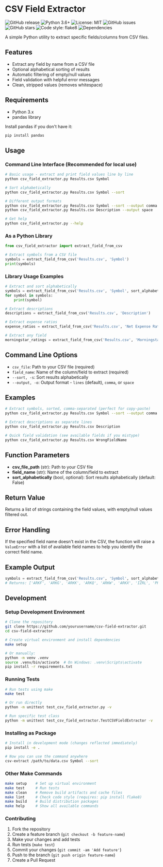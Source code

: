 # CSV Field Extractor

![GitHub release](https://img.shields.io/github/v/release/hackjustin/csv-field-extractor)
![Python 3.6+](https://img.shields.io/badge/python-3.6+-blue.svg)
![License: MIT](https://img.shields.io/badge/License-MIT-yellow.svg)
![GitHub issues](https://img.shields.io/github/issues/hackjustin/csv-field-extractor)
![GitHub stars](https://img.shields.io/github/stars/hackjustin/csv-field-extractor)
![Code style: flake8](https://img.shields.io/badge/code%20style-flake8-blue)
![Dependencies](https://img.shields.io/badge/dependencies-pandas-green)

A simple Python utility to extract specific fields/columns from CSV files.

## Features

- Extract any field by name from a CSV file
- Optional alphabetical sorting of results
- Automatic filtering of empty/null values
- Field validation with helpful error messages
- Clean, stripped values (removes whitespace)

## Requirements

- Python 3.x
- pandas library

Install pandas if you don't have it:
```bash
pip install pandas
```

## Usage

### Command Line Interface (Recommended for local use)

```bash
# Basic usage - extract and print field values line by line
python csv_field_extractor.py Results.csv Symbol

# Sort alphabetically
python csv_field_extractor.py Results.csv Symbol --sort

# Different output formats
python csv_field_extractor.py Results.csv Symbol --sort --output comma
python csv_field_extractor.py Results.csv Description --output space

# Get help
python csv_field_extractor.py --help
```

### As a Python Library

```python
from csv_field_extractor import extract_field_from_csv

# Extract symbols from a CSV file
symbols = extract_field_from_csv('Results.csv', 'Symbol')
print(symbols)
```

### Library Usage Examples

```python
# Extract and sort alphabetically
symbols = extract_field_from_csv('Results.csv', 'Symbol', sort_alphabetically=True)
for symbol in symbols:
    print(symbol)
```

```python
# Extract descriptions
descriptions = extract_field_from_csv('Results.csv', 'Description')

# Extract expense ratios
expense_ratios = extract_field_from_csv('Results.csv', 'Net Expense Ratio')

# Extract any field
morningstar_ratings = extract_field_from_csv('Results.csv', 'Morningstar Overall')
```

## Command Line Options

- `csv_file`: Path to your CSV file (required)
- `field_name`: Name of the column/field to extract (required)  
- `--sort, -s`: Sort results alphabetically
- `--output, -o`: Output format - `lines` (default), `comma`, or `space`

## Examples

```bash
# Extract symbols, sorted, comma-separated (perfect for copy-paste)
python csv_field_extractor.py Results.csv Symbol --sort --output comma

# Extract descriptions as separate lines
python csv_field_extractor.py Results.csv Description

# Quick field validation (see available fields if you mistype)
python csv_field_extractor.py Results.csv WrongFieldName
```

## Function Parameters

- **csv_file_path** (str): Path to your CSV file
- **field_name** (str): Name of the column/field to extract
- **sort_alphabetically** (bool, optional): Sort results alphabetically (default: False)

## Return Value

Returns a list of strings containing the field values, with empty/null values filtered out.

## Error Handling

If the specified field name doesn't exist in the CSV, the function will raise a `ValueError` with a list of available field names to help you identify the correct field name.

## Example Output

```python
symbols = extract_field_from_csv('Results.csv', 'Symbol', sort_alphabetically=True)
# Returns: ['ARKF', 'ARKG', 'ARKK', 'ARKQ', 'ARKW', 'ARKX', 'IZRL', 'PRNT']
```

## Development

### Setup Development Environment

```bash
# Clone the repository
git clone https://github.com/yourusername/csv-field-extractor.git
cd csv-field-extractor

# Create virtual environment and install dependencies
make setup

# Or manually:
python -m venv .venv
source .venv/bin/activate  # On Windows: .venv\Scripts\activate
pip install -r requirements.txt
```

### Running Tests

```bash
# Run tests using make
make test

# Or run directly
python -m unittest test_csv_field_extractor.py -v

# Run specific test class
python -m unittest test_csv_field_extractor.TestCSVFieldExtractor -v
```

### Installing as Package

```bash
# Install in development mode (changes reflected immediately)
pip install -e .

# Now you can use the command anywhere
csv-extract /path/to/data.csv Symbol --sort
```

### Other Make Commands

```bash
make setup    # Set up virtual environment
make test     # Run tests
make clean    # Remove build artifacts and cache files
make lint     # Check code style (requires: pip install flake8)
make build    # Build distribution packages
make help     # Show all available commands
```

### Contributing

1. Fork the repository
2. Create a feature branch (`git checkout -b feature-name`)
3. Make your changes and add tests
4. Run tests (`make test`)
5. Commit your changes (`git commit -am 'Add feature'`)
6. Push to the branch (`git push origin feature-name`)
7. Create a Pull Request